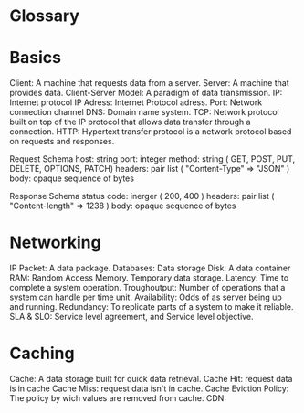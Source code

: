 # Glossary

# Basics
Client: A machine that requests data from a server.
Server: A machine that provides data.
Client-Server Model: A paradigm of data transmission.
IP: Internet protocol
IP Adress: Internet Protocol adress.
Port: Network connection channel
DNS: Domain name system.
TCP: Network protocol built on top of the IP protocol that allows data transfer through a connection.
HTTP: Hypertext transfer protocol is a network protocol based on requests and responses.

Request Schema 
host: string
port: integer
method: string ( GET, POST, PUT, DELETE, OPTIONS, PATCH)
headers: pair list ( "Content-Type" => "JSON" )
body: opaque sequence of bytes 

Response Schema
status code: inerger ( 200, 400 )
headers: pair list ( "Content-length" => 1238 )
body: opaque sequence of bytes

# Networking

IP Packet: A data package.
Databases: Data storage
Disk: A data container
RAM: Random Access Memory. Temporary data storage.
Latency: Time to complete a system operation.
Troughoutput: Number of operations that a system can handle per time unit.
Availability: Odds of as server being up and running.
Redundancy: To replicate parts of a system to make it reliable.
SLA & SLO: Service level agreement, and Service level objective.

# Caching
Cache: A data storage built for quick data retrieval. 
Cache Hit: request data is in cache
Cache Miss: request data isn't in cache.
Cache Eviction Policy: The policy by wich values are removed from cache.
CDN: 












